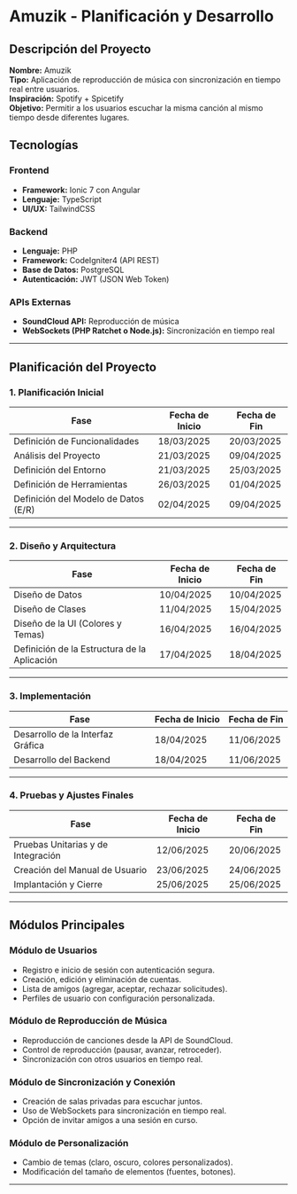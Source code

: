 # Amuzik - Planificación y Desarrollo

## Descripción del Proyecto
**Nombre:** Amuzik  
**Tipo:** Aplicación de reproducción de música con sincronización en tiempo real entre usuarios.  
**Inspiración:** Spotify + Spicetify  
**Objetivo:** Permitir a los usuarios escuchar la misma canción al mismo tiempo desde diferentes lugares.

## Tecnologías
### Frontend
- **Framework:** Ionic 7 con Angular
- **Lenguaje:** TypeScript
- **UI/UX:** TailwindCSS

### Backend
- **Lenguaje:** PHP
- **Framework:** CodeIgniter4 (API REST)
- **Base de Datos:** PostgreSQL
- **Autenticación:** JWT (JSON Web Token)

### APIs Externas
- **SoundCloud API:** Reproducción de música
- **WebSockets (PHP Ratchet o Node.js):** Sincronización en tiempo real

---

## Planificación del Proyecto

### 1. Planificación Inicial

| Fase | Fecha de Inicio | Fecha de Fin |
|-----------------------------|-----------------|--------------|
| Definición de Funcionalidades | 18/03/2025 | 20/03/2025 |
| Análisis del Proyecto | 21/03/2025 | 09/04/2025 |
| Definición del Entorno | 21/03/2025 | 25/03/2025 |
| Definición de Herramientas | 26/03/2025 | 01/04/2025 |
| Definición del Modelo de Datos (E/R) | 02/04/2025 | 09/04/2025 |

---

### 2. Diseño y Arquitectura

| Fase | Fecha de Inicio | Fecha de Fin |
|-----------------------------|-----------------|--------------|
| Diseño de Datos | 10/04/2025 | 10/04/2025 |
| Diseño de Clases | 11/04/2025 | 15/04/2025 |
| Diseño de la UI (Colores y Temas) | 16/04/2025 | 16/04/2025 |
| Definición de la Estructura de la Aplicación | 17/04/2025 | 18/04/2025 |

---

### 3. Implementación

| Fase | Fecha de Inicio | Fecha de Fin |
|-----------------------------|-----------------|--------------|
| Desarrollo de la Interfaz Gráfica | 18/04/2025 | 11/06/2025 |
| Desarrollo del Backend | 18/04/2025 | 11/06/2025 |

---

### 4. Pruebas y Ajustes Finales

| Fase | Fecha de Inicio | Fecha de Fin |
|-----------------------------|-----------------|--------------|
| Pruebas Unitarias y de Integración | 12/06/2025 | 20/06/2025 |
| Creación del Manual de Usuario | 23/06/2025 | 24/06/2025 |
| Implantación y Cierre | 25/06/2025 | 25/06/2025 |

---

## Módulos Principales

### Módulo de Usuarios
- Registro e inicio de sesión con autenticación segura.
- Creación, edición y eliminación de cuentas.
- Lista de amigos (agregar, aceptar, rechazar solicitudes).
- Perfiles de usuario con configuración personalizada.

### Módulo de Reproducción de Música
- Reproducción de canciones desde la API de SoundCloud.
- Control de reproducción (pausar, avanzar, retroceder).
- Sincronización con otros usuarios en tiempo real.

### Módulo de Sincronización y Conexión
- Creación de salas privadas para escuchar juntos.
- Uso de WebSockets para sincronización en tiempo real.
- Opción de invitar amigos a una sesión en curso.

### Módulo de Personalización
- Cambio de temas (claro, oscuro, colores personalizados).
- Modificación del tamaño de elementos (fuentes, botones).

---

